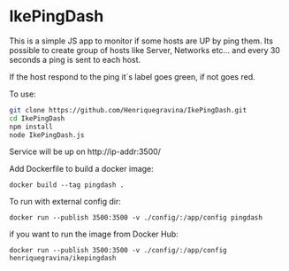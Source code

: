 # IkePingDash

This is a simple JS app to monitor if some hosts are UP by ping them.
Its possible to create group of hosts like Server, Networks etc... and
every 30 seconds a ping is sent to each host.

If the host respond to the ping it´s label goes green, if not goes red.

To use:

```sh
git clone https://github.com/Henriquegravina/IkePingDash.git
cd IkePingDash
npm install
node IkePingDash.js
```

Service will be up on http://ip-addr:3500/

Add Dockerfile to build a docker image:

```
docker build --tag pingdash .
```

To run with external config dir:

```
docker run --publish 3500:3500 -v ./config/:/app/config pingdash
```


if you want to run the image from Docker Hub:
```
docker run --publish 3500:3500 -v ./config/:/app/config henriquegravina/ikepingdash
```


